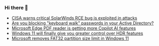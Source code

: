 ### Hi there 👋

<!--START_SECTION:feed-->
* [CISA warns critical SolarWinds RCE bug is exploited in attacks](https://www.bleepingcomputer.com/news/security/cisa-warns-critical-solarwinds-rce-bug-is-exploited-in-attacks/)
* [Are you blocking "keyboard walk" passwords in your Active Directory?](https://www.bleepingcomputer.com/news/security/are-you-blocking-keyboard-walk-passwords-in-your-active-directory/)
* [Microsoft Edge PDF reader is getting more Copilot AI features](https://www.bleepingcomputer.com/news/microsoft/microsoft-edge-pdf-reader-is-getting-more-copilot-ai-features/)
* [Windows 11 will finally give you greater control over HDR features](https://www.bleepingcomputer.com/news/microsoft/windows-11-will-finally-give-you-greater-control-over-hdr-features/)
* [Microsoft removes FAT32 partition size limit in Windows 11](https://www.bleepingcomputer.com/news/microsoft/microsoft-removes-fat32-partition-size-limit-in-windows-11/)
<!--END_SECTION:feed-->

<!--
**frankenk/frankenk** is a ✨ _special_ ✨ repository because its `README.md` (this file) appears on your GitHub profile.

Here are some ideas to get you started:

- 🔭 I’m currently working on ...
- 🌱 I’m currently learning ...
- 👯 I’m looking to collaborate on ...
- 🤔 I’m looking for help with ...
- 💬 Ask me about ...
- 📫 How to reach me: ...
- 😄 Pronouns: ...
- ⚡ Fun fact: ...
-->



